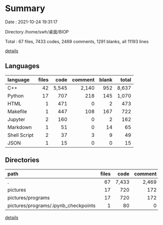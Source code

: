 # Summary

Date : 2021-10-24 19:31:17

Directory /home/swh/桌面/BIOP

Total : 67 files,  7433 codes, 2469 comments, 1291 blanks, all 11193 lines

[details](details.md)

## Languages
| language | files | code | comment | blank | total |
| :--- | ---: | ---: | ---: | ---: | ---: |
| C++ | 42 | 5,545 | 2,140 | 952 | 8,637 |
| Python | 17 | 707 | 218 | 145 | 1,070 |
| HTML | 1 | 471 | 0 | 2 | 473 |
| Makefile | 1 | 447 | 108 | 167 | 722 |
| Jupyter | 2 | 160 | 0 | 2 | 162 |
| Markdown | 1 | 51 | 0 | 14 | 65 |
| Shell Script | 2 | 37 | 3 | 9 | 49 |
| JSON | 1 | 15 | 0 | 0 | 15 |

## Directories
| path | files | code | comment | blank | total |
| :--- | ---: | ---: | ---: | ---: | ---: |
| . | 67 | 7,433 | 2,469 | 1,291 | 11,193 |
| pictures | 17 | 720 | 172 | 127 | 1,019 |
| pictures/programs | 17 | 720 | 172 | 127 | 1,019 |
| pictures/programs/.ipynb_checkpoints | 1 | 80 | 0 | 1 | 81 |

[details](details.md)